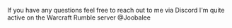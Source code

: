 ﻿If you have any questions feel free to reach out to me via Discord
I'm quite active on the Warcraft Rumble server
@Joobalee